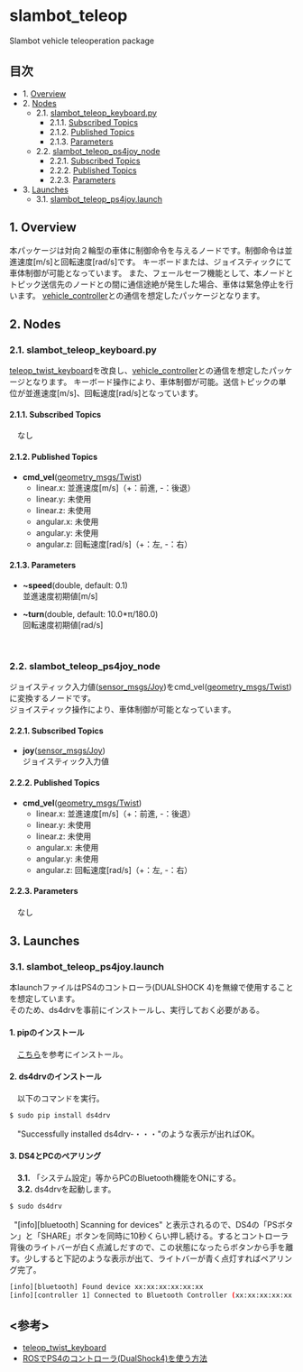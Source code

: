 # slambot_teleop
Slambot vehicle teleoperation package

## 目次  
- 1.&nbsp;[Overview](#1-overview)  
- 2.&nbsp;[Nodes](#2-nodes)  
  - 2.1.&nbsp;[slambot_teleop_keyboard.py](#21-slambot_teleop_keyboardpy)  
    - 2.1.1.&nbsp;[Subscribed Topics](#211-subscribed-topics)  
    - 2.1.2.&nbsp;[Published Topics](#212-published-topics)  
    - 2.1.3.&nbsp;[Parameters](#213-parameters)  
  - 2.2.&nbsp;[slambot_teleop_ps4joy_node](#22-slambot_teleop_ps4joy_node)  
    - 2.2.1.&nbsp;[Subscribed Topics](#221-subscribed-topics)  
    - 2.2.2.&nbsp;[Published Topics](#222-published-topics)  
    - 2.2.3.&nbsp;[Parameters](#223-parameters)  
- 3.&nbsp;[Launches](#3-launches)  
  - 3.1.&nbsp;[slambot_teleop_ps4joy.launch](#31-slambot_teleop_ps4joylaunch)  
    
## 1. Overview
本パッケージは対向２輪型の車体に制御命令を与えるノードです。制御命令は並進速度[m/s]と回転速度[rad/s]です。
キーボードまたは、ジョイスティックにて車体制御が可能となっています。
また、フェールセーフ機能として、本ノードとトピック送信先のノードとの間に通信途絶が発生した場合、車体は緊急停止を行います。
[vehicle_controller](https://github.com/takuyani/SLAM-Robot_Code/tree/develop/vehicle_controller)との通信を想定したパッケージとなります。

## 2. Nodes
### 2.1. slambot_teleop_keyboard.py
[teleop_twist_keyboard](http://wiki.ros.org/teleop_twist_keyboard)を改良し、[vehicle_controller](https://github.com/takuyani/SLAM-Robot_Code/tree/develop/vehicle_controller)との通信を想定したパッケージとなります。
キーボード操作により、車体制御が可能。送信トピックの単位が並進速度[m/s]、回転速度[rad/s]となっています。

#### 2.1.1. Subscribed Topics
　なし

#### 2.1.2. Published Topics
- __cmd_vel__([geometry_msgs/Twist](http://docs.ros.org/api/geometry_msgs/html/msg/Twist.html))  
  - linear.x: 並進速度[m/s]（+：前進, -：後退）
  - linear.y: 未使用
  - linear.z: 未使用
  - angular.x: 未使用
  - angular.y: 未使用
  - angular.z: 回転速度[rad/s]（+：左, -：右）

#### 2.1.3. Parameters
- __~speed__(double, default: 0.1)  
  並進速度初期値[m/s]

- __~turn__(double, default: 10.0*π/180.0)  
  回転速度初期値[rad/s]

<br>  

### 2.2. slambot_teleop_ps4joy_node
ジョイスティック入力値([sensor_msgs/Joy](http://docs.ros.org/api/sensor_msgs/html/msg/Joy.html))をcmd_vel([geometry_msgs/Twist](http://docs.ros.org/api/geometry_msgs/html/msg/Twist.html))に変換するノードです。  
ジョイスティック操作により、車体制御が可能となっています。

#### 2.2.1. Subscribed Topics
- __joy__([sensor_msgs/Joy](http://docs.ros.org/api/sensor_msgs/html/msg/Joy.html))  
  ジョイスティック入力値

#### 2.2.2. Published Topics
- __cmd_vel__([geometry_msgs/Twist](http://docs.ros.org/api/geometry_msgs/html/msg/Twist.html))  
  - linear.x: 並進速度[m/s]（+：前進, -：後退）
  - linear.y: 未使用
  - linear.z: 未使用
  - angular.x: 未使用
  - angular.y: 未使用
  - angular.z: 回転速度[rad/s]（+：左, -：右）

#### 2.2.3. Parameters
　なし


## 3. Launches
### 3.1. slambot_teleop_ps4joy.launch
本launchファイルはPS4のコントローラ(DUALSHOCK 4)を無線で使用することを想定しています。  
そのため、ds4drvを事前にインストールし、実行しておく必要がある。

#### 1. pipのインストール
　[こちら](http://uxmilk.jp/12691)を参考にインストール。

#### 2. ds4drvのインストール
　以下のコマンドを実行。  
 
```bash
$ sudo pip install ds4drv
```

　"Successfully installed ds4drv-・・・"のような表示が出ればOK。

#### 3. DS4とPCのペアリング
  
　**3.1.** 「システム設定」等からPCのBluetooth機能をONにする。    
　**3.2.** ds4drvを起動します。  
  
```bash
$ sudo ds4drv
```
  
"[info][bluetooth] Scanning for devices" と表示されるので、DS4の「PSボタン」と「SHARE」ボタンを同時に10秒くらい押し続ける。するとコントローラ背後のライトバーが白く点滅しだすので、この状態になったらボタンから手を離す。少しすると下記のような表示が出て、ライトバーが青く点灯すればペアリング完了。  

```bash
[info][bluetooth] Found device xx:xx:xx:xx:xx:xx  
[info][controller 1] Connected to Bluetooth Controller (xx:xx:xx:xx:xx:xx)  
```

 ## <参考>
- [teleop_twist_keyboard](http://wiki.ros.org/teleop_twist_keyboard)  
- [ROSでPS4のコントローラ(DualShock4)を使う方法](http://cryborg.hatenablog.com/entry/2016/09/19/185501)  

